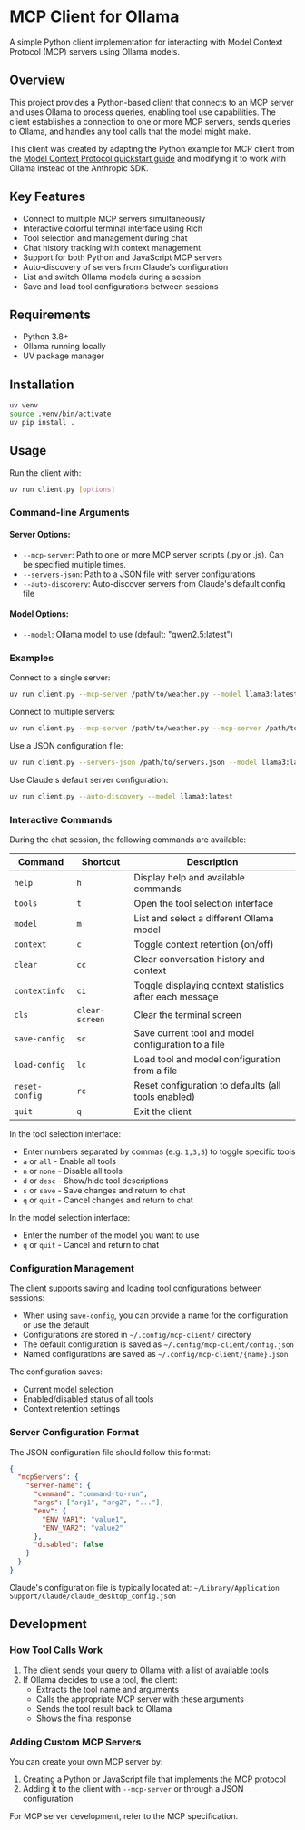 # MCP Client for Ollama

A simple Python client implementation for interacting with Model Context Protocol (MCP) servers using Ollama models.

## Overview

This project provides a Python-based client that connects to an MCP server and uses Ollama to process queries, enabling tool use capabilities. The client establishes a connection to one or more MCP servers, sends queries to Ollama, and handles any tool calls that the model might make.

This client was created by adapting the Python example for MCP client from the [Model Context Protocol quickstart guide](https://modelcontextprotocol.io/quickstart/client) and modifying it to work with Ollama instead of the Anthropic SDK.

## Key Features

- Connect to multiple MCP servers simultaneously
- Interactive colorful terminal interface using Rich
- Tool selection and management during chat
- Chat history tracking with context management
- Support for both Python and JavaScript MCP servers
- Auto-discovery of servers from Claude's configuration
- List and switch Ollama models during a session
- Save and load tool configurations between sessions

## Requirements

- Python 3.8+
- Ollama running locally
- UV package manager

## Installation

```bash
uv venv
source .venv/bin/activate
uv pip install .
```

## Usage

Run the client with:

```bash
uv run client.py [options]
```

### Command-line Arguments

#### Server Options:
- `--mcp-server`: Path to one or more MCP server scripts (.py or .js). Can be specified multiple times.
- `--servers-json`: Path to a JSON file with server configurations
- `--auto-discovery`: Auto-discover servers from Claude's default config file

#### Model Options:
- `--model`: Ollama model to use (default: "qwen2.5:latest")

### Examples

Connect to a single server:
```bash
uv run client.py --mcp-server /path/to/weather.py --model llama3:latest
```

Connect to multiple servers:
```bash
uv run client.py --mcp-server /path/to/weather.py --mcp-server /path/to/filesystem.js --model qwen2:latest
```

Use a JSON configuration file:
```bash
uv run client.py --servers-json /path/to/servers.json --model llama3:latest
```

Use Claude's default server configuration:
```bash
uv run client.py --auto-discovery --model llama3:latest
```

### Interactive Commands

During the chat session, the following commands are available:

| Command | Shortcut | Description |
|---------|----------|-------------|
| `help` | `h` | Display help and available commands |
| `tools` | `t` | Open the tool selection interface |
| `model` | `m` | List and select a different Ollama model |
| `context` | `c` | Toggle context retention (on/off) |
| `clear` | `cc` | Clear conversation history and context |
| `contextinfo` | `ci` | Toggle displaying context statistics after each message |
| `cls` | `clear-screen` | Clear the terminal screen |
| `save-config` | `sc` | Save current tool and model configuration to a file |
| `load-config` | `lc` | Load tool and model configuration from a file |
| `reset-config` | `rc` | Reset configuration to defaults (all tools enabled) |
| `quit` | `q` | Exit the client |

In the tool selection interface:
- Enter numbers separated by commas (e.g. `1,3,5`) to toggle specific tools
- `a` or `all` - Enable all tools
- `n` or `none` - Disable all tools
- `d` or `desc` - Show/hide tool descriptions
- `s` or `save` - Save changes and return to chat
- `q` or `quit` - Cancel changes and return to chat

In the model selection interface:
- Enter the number of the model you want to use
- `q` or `quit` - Cancel and return to chat

### Configuration Management

The client supports saving and loading tool configurations between sessions:

- When using `save-config`, you can provide a name for the configuration or use the default
- Configurations are stored in `~/.config/mcp-client/` directory
- The default configuration is saved as `~/.config/mcp-client/config.json`
- Named configurations are saved as `~/.config/mcp-client/{name}.json`

The configuration saves:
- Current model selection
- Enabled/disabled status of all tools
- Context retention settings

### Server Configuration Format

The JSON configuration file should follow this format:

```json
{
  "mcpServers": {
    "server-name": {
      "command": "command-to-run",
      "args": ["arg1", "arg2", "..."],
      "env": {
        "ENV_VAR1": "value1",
        "ENV_VAR2": "value2"
      },
      "disabled": false
    }
  }
}
```

Claude's configuration file is typically located at:
`~/Library/Application Support/Claude/claude_desktop_config.json`

## Development

### How Tool Calls Work

1. The client sends your query to Ollama with a list of available tools
2. If Ollama decides to use a tool, the client:
   - Extracts the tool name and arguments
   - Calls the appropriate MCP server with these arguments
   - Sends the tool result back to Ollama
   - Shows the final response

### Adding Custom MCP Servers

You can create your own MCP server by:
1. Creating a Python or JavaScript file that implements the MCP protocol
2. Adding it to the client with `--mcp-server` or through a JSON configuration

For MCP server development, refer to the MCP specification.
